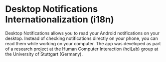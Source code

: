 # Desktop Notifications Internationalization (i18n)

Desktop Notifications allows you to read your Android notifications on your desktop. Instead of checking notifications directly on your phone, you can read them while working on your computer. The app was developed as part of a research project at the Human Computer Interaction (hciLab) group at the University of Stuttgart (Germany).